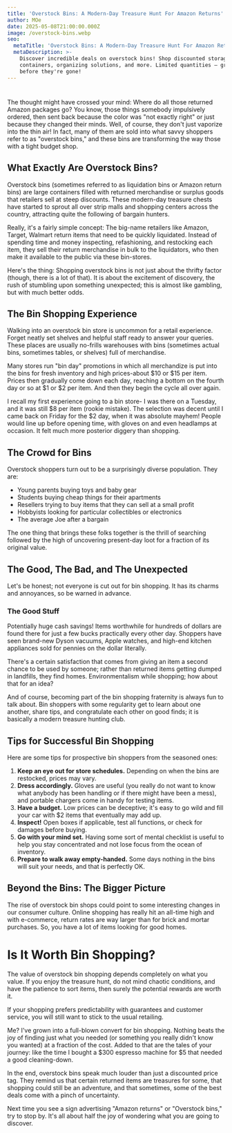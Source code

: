 ```yaml
---
title: 'Overstock Bins: A Modern-Day Treasure Hunt For Amazon Returns'
author: MOe
date: 2025-05-08T21:00:00.000Z
image: /overstock-bins.webp
seo:
  metaTitle: 'Overstock Bins: A Modern-Day Treasure Hunt For Amazon Returns'
  metaDescription: >-
    Discover incredible deals on overstock bins! Shop discounted storage
    containers, organizing solutions, and more. Limited quantities – grab yours
    before they're gone!
---
```


#

The thought might have crossed your mind: Where do all those returned Amazon packages go? You know, those things somebody impulsively ordered, then sent back because the color was "not exactly right" or just because they changed their minds. Well, of course, they don't just vaporize into the thin air! In fact, many of them are sold into what savvy shoppers refer to as "overstock bins," and these bins are transforming the way those with a tight budget shop.

## What Exactly Are Overstock Bins?

Overstock bins (sometimes referred to as liquidation bins or Amazon return bins) are large containers filled with returned merchandise or surplus goods that retailers sell at steep discounts. These modern-day treasure chests have started to sprout all over strip malls and shopping centers across the country, attracting quite the following of bargain hunters.

Really, it's a fairly simple concept: The big-name retailers like Amazon, Target, Walmart return items that need to be quickly liquidated. Instead of spending time and money inspecting, refashioning, and restocking each item, they sell their return merchandise in bulk to the liquidators, who then make it available to the public via these bin-stores.

Here's the thing: Shopping overstock bins is not just about the thrifty factor (though, there is a lot of that). It is about the excitement of discovery, the rush of stumbling upon something unexpected; this is almost like gambling, but with much better odds.

## The Bin Shopping Experience

Walking into an overstock bin store is uncommon for a retail experience. Forget neatly set shelves and helpful staff ready to answer your queries. These places are usually no-frills warehouses with bins (sometimes actual bins, sometimes tables, or shelves) full of merchandise.

Many stores run "bin day" promotions in which all merchandize is put into the bins for fresh inventory and high prices-about $10 or $15 per item. Prices then gradually come down each day, reaching a bottom on the fourth day or so at $1 or $2 per item. And then they begin the cycle all over again.

I recall my first experience going to a bin store- I was there on a Tuesday, and it was still $8 per item (rookie mistake). The selection was decent until I came back on Friday for the $2 day, when it was absolute mayhem! People would line up before opening time, with gloves on and even headlamps at occasion. It felt much more posterior diggery than shopping.

## The Crowd for Bins

Overstock shoppers turn out to be a surprisingly diverse population. They are:

* Young parents buying toys and baby gear
* Students buying cheap things for their apartments
* Resellers trying to buy items that they can sell at a small profit
* Hobbyists looking for particular collectibles or electronics
* The average Joe after a bargain

The one thing that brings these folks together is the thrill of searching followed by the high of uncovering present-day loot for a fraction of its original value.

## The Good, The Bad, and The Unexpected

Let's be honest; not everyone is cut out for bin shopping. It has its charms and annoyances, so be warned in advance.

### The Good Stuff

Potentially huge cash savings! Items worthwhile for hundreds of dollars are found there for just a few bucks practically every other day. Shoppers have seen brand-new Dyson vacuums, Apple watches, and high-end kitchen appliances sold for pennies on the dollar literally.

There's a certain satisfaction that comes from giving an item a second chance to be used by someone; rather than returned items getting dumped in landfills, they find homes. Environmentalism while shopping; how about that for an idea?

And of course, becoming part of the bin shopping fraternity is always fun to talk about. Bin shoppers with some regularity get to learn about one another, share tips, and congratulate each other on good finds; it is basically a modern treasure hunting club.

## Tips for Successful Bin Shopping

Here are some tips for prospective bin shoppers from the seasoned ones:

1. **Keep an eye out for store schedules.** Depending on when the bins are restocked, prices may vary.
2. **Dress accordingly.** Gloves are useful (you really do not want to know what anybody has been handling or if there might have been a mess), and portable chargers come in handy for testing items.
3. **Have a budget.** Low prices can be deceptive; it's easy to go wild and fill your car with $2 items that eventually may add up.
4. **Inspect!** Open boxes if applicable, test all functions, or check for damages before buying.
5. **Go with your mind set.** Having some sort of mental checklist is useful to help you stay concentrated and not lose focus from the ocean of inventory.
6. **Prepare to walk away empty-handed.** Some days nothing in the bins will suit your needs, and that is perfectly OK.

## Beyond the Bins: The Bigger Picture

The rise of overstock bin shops could point to some interesting changes in our consumer culture. Online shopping has really hit an all-time high and with e-commerce, return rates are way larger than for brick and mortar purchases. So, you have a lot of items looking for good homes.

# Is It Worth Bin Shopping?

The value of overstock bin shopping depends completely on what you value. If you enjoy the treasure hunt, do not mind chaotic conditions, and have the patience to sort items, then surely the potential rewards are worth it.

If your shopping prefers predictability with guarantees and customer service, you will still want to stick to the usual retailing.

Me? I've grown into a full-blown convert for bin shopping. Nothing beats the joy of finding just what you needed (or something you really didn't know you wanted) at a fraction of the cost. Added to that are the tales of your journey: like the time I bought a $300 espresso machine for $5 that needed a good cleaning-down.

In the end, overstock bins speak much louder than just a discounted price tag. They remind us that certain returned items are treasures for some, that shopping could still be an adventure, and that sometimes, some of the best deals come with a pinch of uncertainty.

Next time you see a sign advertising "Amazon returns" or "Overstock bins," try to stop by. It's all about half the joy of wondering what you are going to discover.
